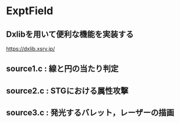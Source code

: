 # ExptField
## Dxlibを用いて便利な機能を実装する
https://dxlib.xsrv.jp/

## source1.c    :    線と円の当たり判定

## source2.c    :    STGにおける属性攻撃

## source3.c    :    発光するバレット，レーザーの描画
